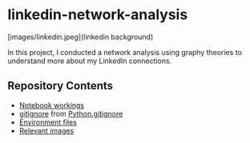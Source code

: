 # linkedin-network-analysis

[images/linkedin.jpeg](linkedin background)

In this project, I conducted a network analysis using graphy theories to understand more about my LinkedIn connections.

## Repository Contents
- [Notebook workings](linkedin-network-analysis.ipynb)
- [gitignore](.gitignore) from [Python.gitignore](https://github.com/github/gitignore/blob/master/Python.gitignore)
- [Environment files](requirements.txt)
- [Relevant images](images)
